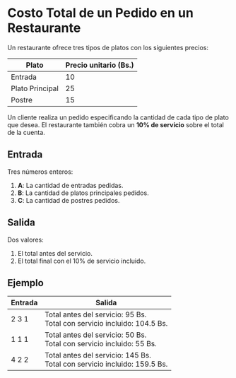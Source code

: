 # Costo Total de un Pedido en un Restaurante

Un restaurante ofrece tres tipos de platos con los siguientes precios:

| **Plato**        | **Precio unitario (Bs.)** |
| ---------------- | ------------------------ |
| Entrada          | 10                       |
| Plato Principal  | 25                       |
| Postre           | 15                       |

Un cliente realiza un pedido especificando la cantidad de cada tipo de plato que desea. El restaurante también cobra un **10% de servicio** sobre el total de la cuenta.

## **Entrada**

Tres números enteros:
1. **A**: La cantidad de entradas pedidas.
2. **B**: La cantidad de platos principales pedidos.
3. **C**: La cantidad de postres pedidos.

## **Salida**

Dos valores:
1. El total antes del servicio.
2. El total final con el 10% de servicio incluido.

## **Ejemplo**

| Entrada | Salida |
| --- | --- |
| 2 3 1 | Total antes del servicio: 95 Bs. <br> Total con servicio incluido: 104.5 Bs. |
| 1 1 1 | Total antes del servicio: 50 Bs. <br> Total con servicio incluido: 55 Bs. |
| 4 2 2 | Total antes del servicio: 145 Bs. <br> Total con servicio incluido: 159.5 Bs. |
